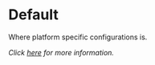 # Default

Where platform specific configurations is.  
  
*Click [here](https://www.sublimetext.com/docs/3/settings.html) for more information.*
